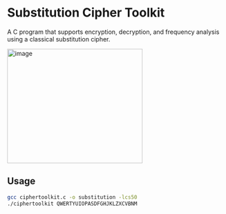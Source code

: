 # Substitution Cipher Toolkit

A C program that supports encryption, decryption, and frequency analysis using a classical substitution cipher.

<img width="313" height="265" alt="image" src="https://github.com/user-attachments/assets/591e1c05-7cf8-405e-8515-f9434b592a31" />


## Usage
```bash
gcc ciphertoolkit.c -o substitution -lcs50
./ciphertoolkit QWERTYUIOPASDFGHJKLZXCVBNM
